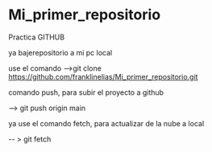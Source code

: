 # Mi_primer_repositorio
Practica GITHUB

ya bajerepositorio a mi pc local

use el comando
-->git clone https://github.com/franklinelias/Mi_primer_repositorio.git

comando push, para subir el proyecto  a github

--> git push origin main


ya use el comando fetch, para actualizar de la nube a local

-- > git fetch

